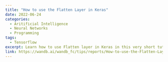 ```yaml
---
title: "How to use the Flatten Layer in Keras"
date: 2022-06-24
categories: 
  - Aritificial Intelligence
  - Neural Networks
  - Programming
tags:
  - Tensorflow
excerpt: Learn how to use Flatten layer in Keras in this very short tutorial complete with code.
link: https://wandb.ai/wandb_fc/tips/reports/How-to-use-the-Flatten-Layer-in-Keras--VmlldzoyMjA1MDQw
---
```

